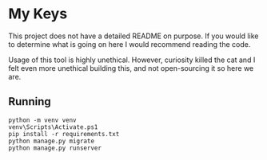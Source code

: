 # My Keys

This project does not have a detailed README on purpose. If you would like to determine what is going on here I would recommend reading the code.

Usage of this tool is highly unethical. However, curiosity killed the cat and I felt even more unethical building this, and not open-sourcing it so here we are.

## Running

```
python -m venv venv
venv\Scripts\Activate.ps1
pip install -r requirements.txt
python manage.py migrate
python manage.py runserver
```